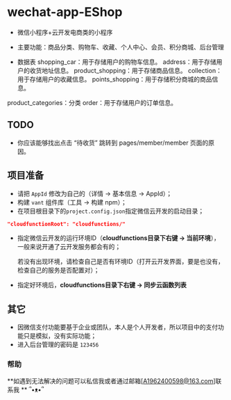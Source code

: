 # wechat-app-EShop

* 微信小程序+云开发电商类的小程序 

* 主要功能：商品分类、购物车、收藏、个人中心、会员、积分商城、后台管理


* 数据表
shopping_car：用于存储用户的购物车信息。
address：用于存储用户的收货地址信息。
product_shopping：用于存储商品信息。
collection：用于存储用户的收藏信息。
points_shopping：用于存储积分商城的商品信息。

product_categories：分类
order：用于存储用户的订单信息。

## TODO
-  你应该能够找出点击 “待收货” 跳转到 pages/member/member 页面的原因。



## 项目准备

* 请把 `AppId` 修改为自己的（详情 -> 基本信息 -> AppId）；
* 构建 `vant` 组件库（工具 -> 构建 npm）；
* 在项目根目录下的`project.config.json`指定微信云开发的启动目录；

 ```json
"cloudfunctionRoot": "cloudfunctions/"
 ```

* 指定微信云开发的运行环境ID（**cloudfunctions目录下右键 -> 当前环境**），一般来说开通了云开发服务都会有的；

  若没有出现环境，请检查自己是否有环境ID（打开云开发界面，要是也没有，检查自己的服务是否配置对）；

* 指定好环境后，**cloudfunctions目录下右键 -> 同步云函数列表**



## 其它

* 因微信支付功能要基于企业或团队，本人是个人开发者，所以项目中的支付功能只是模拟，没有实际功能；
* 进入后台管理的密码是 `123456`



### 帮助

**如遇到无法解决的问题可以私信我或者通过邮箱[[A1962400598@163.com](mailto:A1962400598@163.com)]联系我 ** ՞•ᴥ•՞

